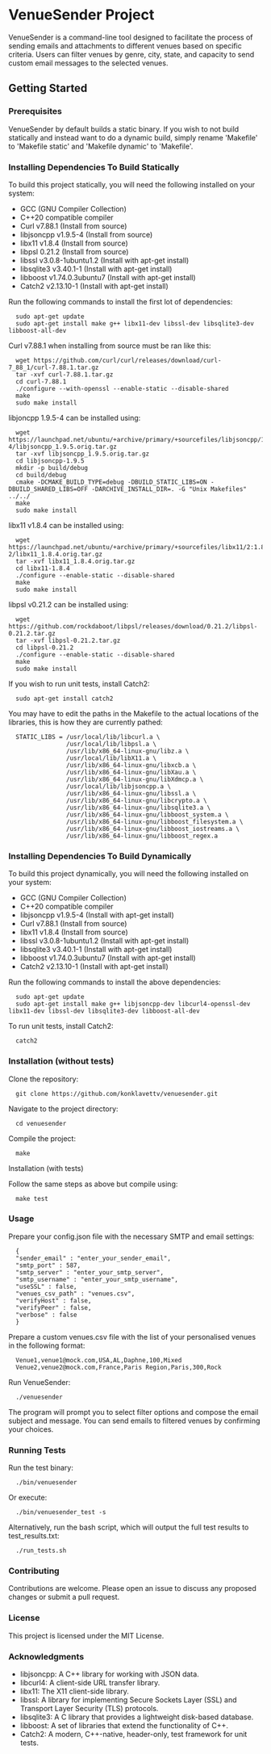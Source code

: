 # VenueSender Project

VenueSender is a command-line tool designed to facilitate the process of sending emails and attachments to different venues based on specific criteria. Users can filter venues by genre, city, state, and capacity to send custom email messages to the selected venues.


## Getting Started

### Prerequisites

VenueSender by default builds a static binary. If you wish to not build statically and instead want to do a dynamic build, simply rename 'Makefile' to 'Makefile static' and 'Makefile dynamic' to 'Makefile'.


### Installing Dependencies To Build Statically

To build this project statically, you will need the following installed on your system:

- GCC (GNU Compiler Collection)
- C++20 compatible compiler
- Curl v7.88.1 (Install from source)
- libjsoncpp v1.9.5-4 (Install from source)
- libx11 v1.8.4 (Install from source)
- libpsl 0.21.2 (Install from source)
- libssl v3.0.8-1ubuntu1.2 (Install with apt-get install)
- libsqlite3 v3.40.1-1 (Install with apt-get install)
- libboost v1.74.0.3ubuntu7 (Install with apt-get install)
- Catch2 v2.13.10-1 (Install with apt-get install)

Run the following commands to install the first lot of dependencies:

      sudo apt-get update
      sudo apt-get install make g++ libx11-dev libssl-dev libsqlite3-dev libboost-all-dev

Curl v7.88.1 when installing from source must be ran like this:

      wget https://github.com/curl/curl/releases/download/curl-7_88_1/curl-7.88.1.tar.gz
      tar -xvf curl-7.88.1.tar.gz
      cd curl-7.88.1
      ./configure --with-openssl --enable-static --disable-shared
      make
      sudo make install 

libjoncpp 1.9.5-4 can be installed using:

      wget https://launchpad.net/ubuntu/+archive/primary/+sourcefiles/libjsoncpp/1.9.5-4/libjsoncpp_1.9.5.orig.tar.gz
      tar -xvf libjsoncpp_1.9.5.orig.tar.gz
      cd libjsoncpp-1.9.5
      mkdir -p build/debug
      cd build/debug
      cmake -DCMAKE_BUILD_TYPE=debug -DBUILD_STATIC_LIBS=ON -DBUILD_SHARED_LIBS=OFF -DARCHIVE_INSTALL_DIR=. -G "Unix Makefiles" ../../
      make
      sudo make install

libx11 v1.8.4 can be installed using:

      wget https://launchpad.net/ubuntu/+archive/primary/+sourcefiles/libx11/2:1.8.4-2/libx11_1.8.4.orig.tar.gz
      tar -xvf libx11_1.8.4.orig.tar.gz
      cd libx11-1.8.4
      ./configure --enable-static --disable-shared
      make
      sudo make install

libpsl v0.21.2 can be installed using:

      wget https://github.com/rockdaboot/libpsl/releases/download/0.21.2/libpsl-0.21.2.tar.gz
      tar -xvf libpsl-0.21.2.tar.gz
      cd libpsl-0.21.2
      ./configure --enable-static --disable-shared
      make
      sudo make install

If you wish to run unit tests, install Catch2:

      sudo apt-get install catch2

You may have to edit the paths in the Makefile to the actual locations of the libraries, this is how they are currently pathed:

      STATIC_LIBS = /usr/local/lib/libcurl.a \
                    /usr/local/lib/libpsl.a \
                    /usr/lib/x86_64-linux-gnu/libz.a \
                    /usr/local/lib/libX11.a \
                    /usr/lib/x86_64-linux-gnu/libxcb.a \
                    /usr/lib/x86_64-linux-gnu/libXau.a \
                    /usr/lib/x86_64-linux-gnu/libXdmcp.a \
                    /usr/local/lib/libjsoncpp.a \
                    /usr/lib/x86_64-linux-gnu/libssl.a \
                    /usr/lib/x86_64-linux-gnu/libcrypto.a \
                    /usr/lib/x86_64-linux-gnu/libsqlite3.a \
                    /usr/lib/x86_64-linux-gnu/libboost_system.a \
                    /usr/lib/x86_64-linux-gnu/libboost_filesystem.a \
                    /usr/lib/x86_64-linux-gnu/libboost_iostreams.a \
                    /usr/lib/x86_64-linux-gnu/libboost_regex.a              


### Installing Dependencies To Build Dynamically

To build this project dynamically, you will need the following installed on your system:

- GCC (GNU Compiler Collection)
- C++20 compatible compiler
- libjsoncpp v1.9.5-4 (Install with apt-get install)
- Curl v7.88.1 (Install from source)
- libx11 v1.8.4 (Install from source)
- libssl v3.0.8-1ubuntu1.2 (Install with apt-get install)
- libsqlite3 v3.40.1-1 (Install with apt-get install)
- libboost v1.74.0.3ubuntu7 (Install with apt-get install)
- Catch2 v2.13.10-1 (Install with apt-get install)

Run the following commands to install the above dependencies:

      sudo apt-get update
      sudo apt-get install make g++ libjsoncpp-dev libcurl4-openssl-dev libx11-dev libssl-dev libsqlite3-dev libboost-all-dev

To run unit tests, install Catch2:

      catch2


### Installation (without tests)

Clone the repository:

      git clone https://github.com/konklavettv/venuesender.git

Navigate to the project directory:

      cd venuesender

Compile the project:

      make

Installation (with tests)

Follow the same steps as above but compile using:

      make test


### Usage

Prepare your config.json file with the necessary SMTP and email settings:

      {
      "sender_email" : "enter_your_sender_email",
      "smtp_port" : 587,
      "smtp_server" : "enter_your_smtp_server",
      "smtp_username" : "enter_your_smtp_username",
      "useSSL" : false,
      "venues_csv_path" : "venues.csv",
      "verifyHost" : false,
      "verifyPeer" : false,
      "verbose" : false
      }

Prepare a custom venues.csv file with the list of your personalised venues in the following format:

      Venue1,venue1@mock.com,USA,AL,Daphne,100,Mixed
      Venue2,venue2@mock.com,France,Paris Region,Paris,300,Rock

Run VenueSender:

      ./venuesender

The program will prompt you to select filter options and compose the email subject and message. You can send emails to filtered venues by confirming your choices.


### Running Tests

Run the test binary:

      ./bin/venuesender 

Or execute:

      ./bin/venuesender_test -s

Alternatively, run the bash script, which will output the full test results to test_results.txt:

      ./run_tests.sh


### Contributing

Contributions are welcome. Please open an issue to discuss any proposed changes or submit a pull request.


### License

This project is licensed under the MIT License.


### Acknowledgments

- libjsoncpp: A C++ library for working with JSON data.
- libcurl4: A client-side URL transfer library.
- libx11: The X11 client-side library.
- libssl: A library for implementing Secure Sockets Layer (SSL) and Transport Layer Security (TLS) protocols.
- libsqlite3: A C library that provides a lightweight disk-based database.
- libboost: A set of libraries that extend the functionality of C++.
- Catch2: A modern, C++-native, header-only, test framework for unit tests.